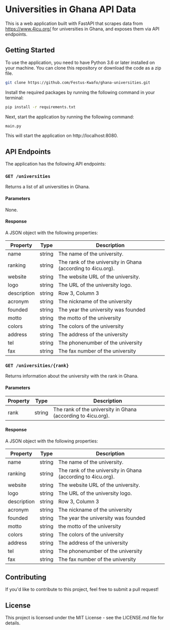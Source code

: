 # Universities in Ghana API Data
This is a web application built with FastAPI that scrapes data from https://www.4icu.org/ for universities in Ghana, and exposes them via API endpoints.

## Getting Started
To use the application, you need to have Python 3.6 or later installed on your machine. You can clone this repository or download the code as a zip file.

```bash
git clone https://github.com/Festus-Kwafo/ghana-universities.git
```

Install the required packages by running the following command in your terminal:

```bash
pip install -r requirements.txt
```
Next, start the application by running the following command:
```bash
main.py 
```

This will start the application on http://localhost:8080.

## API Endpoints
The application has the following API endpoints:

### `GET /universities`
Returns a list of all universities in Ghana.
#### Parameters
None.

#### Response
A JSON object with the following properties:

| Property    | Type   | Description                                                  |
|-------------|--------|--------------------------------------------------------------|
| name        | string | The name of the university.                                  |
| ranking     | string | The rank of the university in Ghana (according to 4icu.org). |
| website     | string | The website URL of the university.                           |
| logo        | string | The  URL of the university logo.                             |
| description | string | Row 3, Column 3                                              |
| acronym     | string | The nickname of the university                               |
| founded     | string | The year the university was founded                          |
| motto       | string | the motto of the university                                  |
| colors      | string | The colors of the university                                 |
| address     | string | The address of the university                                |
| tel         | string | The phonenumber of the university                            |
| fax         | string | The fax number of the university                             |
### `GET /universities/{rank}`
Returns information about the university with the rank in Ghana.
#### Parameters
| Property | Type   | Description                                                  |
|----------|--------|--------------------------------------------------------------|
| rank     | string | The rank of the university in Ghana (according to 4icu.org). |
#### Response
A JSON object with the following properties:

| Property    | Type   | Description                                                  |
|-------------|--------|--------------------------------------------------------------|
| name        | string | The name of the university.                                  |
| ranking     | string | The rank of the university in Ghana (according to 4icu.org). |
| website     | string | The website URL of the university.                           |
| logo        | string | The  URL of the university logo.                             |
| description | string | Row 3, Column 3                                              |
| acronym     | string | The nickname of the university                               |
| founded     | string | The year the university was founded                          |
| motto       | string | the motto of the university                                  |
| colors      | string | The colors of the university                                 |
| address     | string | The address of the university                                |
| tel         | string | The phonenumber of the university                            |
| fax         | string | The fax number of the university                             |
## Contributing
If you'd like to contribute to this project, feel free to submit a pull request!

## License
This project is licensed under the MIT License - see the LICENSE.md file for details.